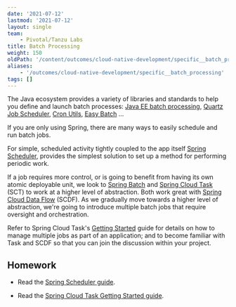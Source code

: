 ```yaml
---
date: '2021-07-12'
lastmod: '2021-07-12'
layout: single
team:
    - Pivotal/Tanzu Labs
title: Batch Processing
weight: 150
oldPath: '/content/outcomes/cloud-native-development/specific__batch_processing.md'
aliases:
    - '/outcomes/cloud-native-development/specific__batch_processing'
tags: []
---
```


The Java ecosystem provides a variety of libraries and standards to help you define and launch batch processes: [Java EE batch processing](https://www.baeldung.com/java-ee-7-batch-processing), [Quartz Job Scheduler](http://www.quartz-scheduler.org/), [Cron Utils](https://github.com/jmrozanec/cron-utils), [Easy Batch](https://github.com/j-easy/easy-batch) ...

If you are only using Spring, there are many ways to easily schedule and run batch jobs.

For simple, scheduled activity tightly coupled to the app itself [Spring Scheduler](https://spring.io/guides/gs/scheduling-tasks/), provides the simplest solution to set up a method for performing periodic work.

If a job requires more control, or is going to benefit from having its own atomic deployable unit, we look to [Spring Batch](https://spring.io/projects/spring-batch) and [Spring Cloud Task](https://spring.io/projects/spring-cloud-task) (SCT) to work at a higher level of abstraction. Both work great with [Spring Cloud Data Flow](https://spring.io/projects/spring-cloud-dataflow) (SCDF). As we gradually move towards a higher level of abstraction, we're going to introduce multiple batch jobs that require oversight and orchestration.

Refer to Spring Cloud Task's [Getting Started](https://docs.spring.io/spring-cloud-task/docs/current/reference/htmlsingle/#getting-started) guide for details on how to manage multiple jobs as part of an application; and to become familiar with Task and SCDF so that you can join the discussion within your project.

## Homework

-   Read the [Spring Scheduler guide](https://spring.io/guides/gs/scheduling-tasks/).

-   Read the [Spring Cloud Task Getting Started guide](https://docs.spring.io/spring-cloud-task/docs/current/reference/htmlsingle/#getting-started).

